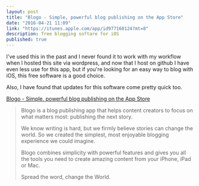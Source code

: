 ```yaml
---
layout: post
title: "Blogo - Simple, powerful blog publishing on the App Store"
date: "2016-04-21 11:09"
link: "https://itunes.apple.com/app/id977160124?mt=8"
description: free blogging softare for iOS
published: true
---
```


I've used this in the past and I never found it to work with my workflow when I hosted this site via wordpress, and now that I host on github I have even less use for this app, but if you're looking for an easy way to blog with iOS, this free software is a good choice. 

Also, I have found that updates for this software come pretty quick too. 

 [Blogo - Simple, powerful blog publishing on the App Store](https://itunes.apple.com/app/id977160124?mt=8)


> Blogo is a blog publishing app that helps content creators to focus on what matters most: publishing the next story.
> 
> We know writing is hard, but we firmly believe stories can change the world. So we created the simplest, most enjoyable blogging experience we could imagine.
> 
> Blogo combines simplicity with powerful features and gives you all the tools you need to create amazing content from your iPhone, iPad or Mac.
> 
> Spread the word, change the World.
